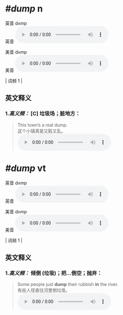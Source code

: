 # ***\#dump*** n
英音 dʌmp  
英音
<audio src="./media/dump-B.aac" controls="controls"></audio>

美音 dʌmp  
美音
<audio src="./media/dump.aac" controls="controls"></audio>



| 词频 1 |  

英文释义
---
### 1.*高义频：* **[C] 垃圾场；脏地方：**  

 > This town’s a real dump.  
 > 这个小镇真是又脏又乱。    
<audio src="./media/dump-3.aac" controls="controls"></audio>


# ***\#dump*** vt
英音 dʌmp  
英音
<audio src="./media/dump-B.aac" controls="controls"></audio>

美音 dʌmp  
美音
<audio src="./media/dump.aac" controls="controls"></audio>



| 词频 1 |  

英文释义
---
### 1.*高义频：* **倾倒 (垃圾)；把…倒空；抛弃：**  

 > Some people just **dump** their rubbish **in** the river.  
 > 有些人径直往河里倒垃圾。    
<audio src="./media/dump-1.aac" controls="controls"></audio>


